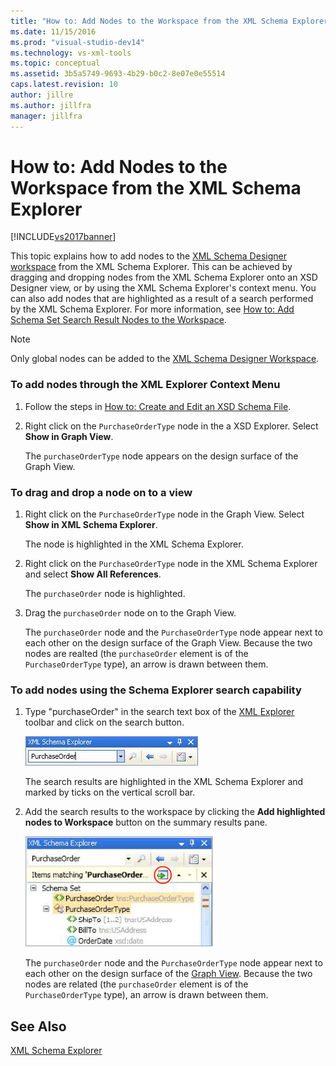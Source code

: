 ```yaml
---
title: "How to: Add Nodes to the Workspace from the XML Schema Explorer | Microsoft Docs"
ms.date: 11/15/2016
ms.prod: "visual-studio-dev14"
ms.technology: vs-xml-tools
ms.topic: conceptual
ms.assetid: 3b5a5749-9693-4b29-b0c2-8e07e0e55514
caps.latest.revision: 10
author: jillre
ms.author: jillfra
manager: jillfra
---
```

# How to: Add Nodes to the Workspace from the XML Schema Explorer
[!INCLUDE[vs2017banner](../includes/vs2017banner.md)]

This topic explains how to add nodes to the [XML Schema Designer workspace](../xml-tools/xml-schema-designer-workspace.md) from the XML Schema Explorer. This can be achieved by dragging and dropping nodes from the XML Schema Explorer onto an XSD Designer view, or by using the XML Schema Explorer's context menu. You can also add nodes that are highlighted as a result of a search performed by the XML Schema Explorer. For more information, see [How to: Add Schema Set Search Result Nodes to the Workspace](../xml-tools/how-to-add-schema-set-search-result-nodes-to-the-workspace.md).

> [!NOTE]
> Only global nodes can be added to the [XML Schema Designer Workspace](../xml-tools/xml-schema-designer-workspace.md).

### To add nodes through the XML Explorer Context Menu

1. Follow the steps in [How to: Create and Edit an XSD Schema File](../xml-tools/how-to-create-and-edit-an-xsd-schema-file.md).

2. Right click on the `PurchaseOrderType` node in the a XSD Explorer. Select **Show in Graph View**.

     The `purchaseOrderType` node appears on the design surface of the Graph View.

### To drag and drop a node on to a view

1. Right click on the `PurchaseOrderType` node in the Graph View. Select **Show in XML Schema Explorer**.

     The node is highlighted in the XML Schema Explorer.

2. Right click on the `PurchaseOrderType` node in the XML Schema Explorer and select **Show All References**.

     The `purchaseOrder` node is highlighted.

3. Drag the `purchaseOrder` node on to the Graph View.

     The `purchaseOrder` node and the `PurchaseOrderType` node appear next to each other on the design surface of the Graph View. Because the two nodes are realted (the `purchaseOrder` element is of the `PurchaseOrderType` type), an arrow is drawn between them.

### To add nodes using the Schema Explorer search capability

1. Type "purchaseOrder" in the search text box of the [XML Explorer](../xml-tools/xml-schema-explorer.md) toolbar and click on the search button.

     ![XML Schema Explorer Keyword Search](../xml-tools/media/schemaexplorersearch.gif "SchemaExplorerSearch")

     The search results are highlighted in the XML Schema Explorer and marked by ticks on the vertical scroll bar.

2. Add the search results to the workspace by clicking the **Add highlighted nodes to Workspace** button on the summary results pane.

     ![XML Schema Explorer Search Result](../xml-tools/media/schemaexplorersearchresult.gif "SchemaExplorerSearchResult")

     The `purchaseOrder` node and the `PurchaseOrderType` node appear next to each other on the design surface of the [Graph View](../xml-tools/graph-view.md). Because the two nodes are related (the `purchaseOrder` element is of the `PurchaseOrderType` type), an arrow is drawn between them.

## See Also
 [XML Schema Explorer](../xml-tools/xml-schema-explorer.md)
